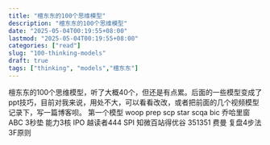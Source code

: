 ```yaml
---
title: "檀东东的100个思维模型"
description: "檀东东的100个思维模型"
date: "2025-05-04T00:19:55+08:00"
lastmod: "2025-05-04T00:19:55+08:00"
categories: ["read"]
slug: "100-thinking-models"
draft: true
tags: ["thinking", "models","檀东东"]
---
```


檀东东的100个思维模型，听了大概40个，但还是有点累。后面的一些模型变成了ppt技巧，目前对我来说，用处不大，可以看看改改，或者把前面的几个视频模型记录下，写一篇博客呗。
第一个模型
woop
prep
scp
star
scqa
bic
乔哈里窗
ABC
3秒垫
能力3核
IPO
越读者444
SPI
知微百站得优谷
351351
费曼
复盘4步法
3F原则
